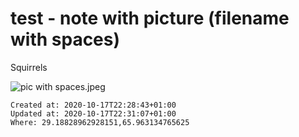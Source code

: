 # test - note with picture (filename with spaces)

Squirrels 

![pic with spaces.jpeg](./_resources/test_-_note_with_picture_(filename_with_spaces).resources/pic%20with%20spaces.jpeg)

    Created at: 2020-10-17T22:28:43+01:00
    Updated at: 2020-10-17T22:31:07+01:00
    Where: 29.18828962928151,65.963134765625

